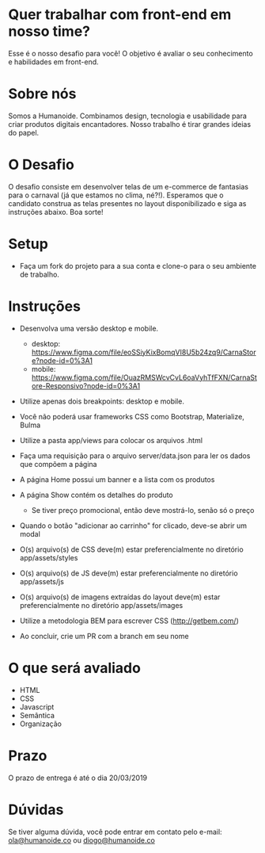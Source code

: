 # Quer trabalhar com front-end em nosso time?

Esse é o nosso desafio para você!
O objetivo é avaliar o seu conhecimento e habilidades em front-end.

# Sobre nós

Somos a Humanoide. Combinamos design, tecnologia e usabilidade para criar produtos digitais encantadores. Nosso trabalho é tirar grandes ideias do papel.

# O Desafio

O desafio consiste em desenvolver telas de um e-commerce de fantasias para o carnaval (já que estamos no clima, né?!). Esperamos que o candidato construa as telas presentes no layout disponibilizado e siga as instruções abaixo. Boa sorte!

# Setup

* Faça um fork do projeto para a sua conta e clone-o para o seu ambiente de trabalho.

# Instruções

* Desenvolva uma versão desktop e mobile.
  * desktop: https://www.figma.com/file/eoSSiyKixBomqVI8U5b24zq9/CarnaStore?node-id=0%3A1
  * mobile: https://www.figma.com/file/OuazRMSWcvCvL6oaVyhTfFXN/CarnaStore-Responsivo?node-id=0%3A1
* Utilize apenas dois breakpoints: desktop e mobile.
* Você não poderá usar frameworks CSS como Bootstrap, Materialize, Bulma
* Utilize a pasta app/views para colocar os arquivos .html

* Faça uma requisição para o arquivo server/data.json para ler os dados que compõem a página
* A página Home possui um banner e a lista com os produtos
* A página Show contém os detalhes do produto
    * Se tiver preço promocional, então deve mostrá-lo, senão só o preço
* Quando o botão "adicionar ao carrinho" for clicado, deve-se abrir um modal

* O(s) arquivo(s) de CSS deve(m) estar preferencialmente no diretório app/assets/styles
* O(s) arquivo(s) de JS deve(m) estar preferencialmente no diretório app/assets/js
* O(s) arquivo(s) de imagens extraídas do layout deve(m) estar preferencialmente no diretório app/assets/images
* Utilize a metodologia BEM para escrever CSS (http://getbem.com/)
* Ao concluir, crie um PR com a branch em seu nome

# O que será avaliado

* HTML
* CSS
* Javascript
* Semântica
* Organização

# Prazo

O prazo de entrega é até o dia 20/03/2019

# Dúvidas

Se tiver alguma dúvida, você pode entrar em contato pelo e-mail: ola@humanoide.co ou diogo@humanoide.co
